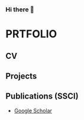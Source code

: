 ### Hi there 👋

# PRTFOLIO
## CV
## Projects
## Publications (SSCI)
   * [Google Scholar]

[Google Scholar]: <https://scholar.google.com.tr/citations?user=TAmp1S4AAAAJ&hl=tr&oi=ao>




<!--
**vncouver/vncouver** is a ✨ _special_ ✨ repository because its `README.md` (this file) appears on your GitHub profile.

Here are some ideas to get you started:

- 🔭 I’m currently working on ...
- 🌱 I’m currently learning ...
- 👯 I’m looking to collaborate on ...
- 🤔 I’m looking for help with ...
- 💬 Ask me about ...
- 📫 How to reach me: ...
- 😄 Pronouns: ...
- ⚡ Fun fact: ...
-->


